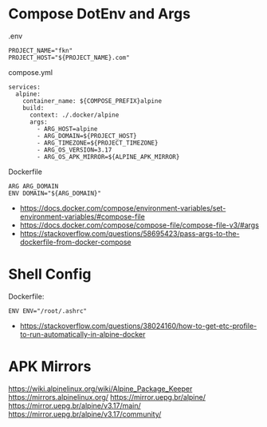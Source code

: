 # Compose DotEnv and Args
.env
```
PROJECT_NAME="fkn"
PROJECT_HOST="${PROJECT_NAME}.com"
```
compose.yml
```
services:
  alpine:
    container_name: ${COMPOSE_PREFIX}alpine
    build: 
      context: ./.docker/alpine
      args:
        - ARG_HOST=alpine
        - ARG_DOMAIN=${PROJECT_HOST}
        - ARG_TIMEZONE=${PROJECT_TIMEZONE}
        - ARG_OS_VERSION=3.17
        - ARG_OS_APK_MIRROR=${ALPINE_APK_MIRROR}
```
Dockerfile
```
ARG ARG_DOMAIN
ENV DOMAIN="${ARG_DOMAIN}"
```
- https://docs.docker.com/compose/environment-variables/set-environment-variables/#compose-file
- https://docs.docker.com/compose/compose-file/compose-file-v3/#args
- https://stackoverflow.com/questions/58695423/pass-args-to-the-dockerfile-from-docker-compose





# Shell Config
Dockerfile:
```
ENV ENV="/root/.ashrc"
```
- https://stackoverflow.com/questions/38024160/how-to-get-etc-profile-to-run-automatically-in-alpine-docker





# APK Mirrors
https://wiki.alpinelinux.org/wiki/Alpine_Package_Keeper
https://mirrors.alpinelinux.org/
https://mirror.uepg.br/alpine/
https://mirror.uepg.br/alpine/v3.17/main/
https://mirror.uepg.br/alpine/v3.17/community/
